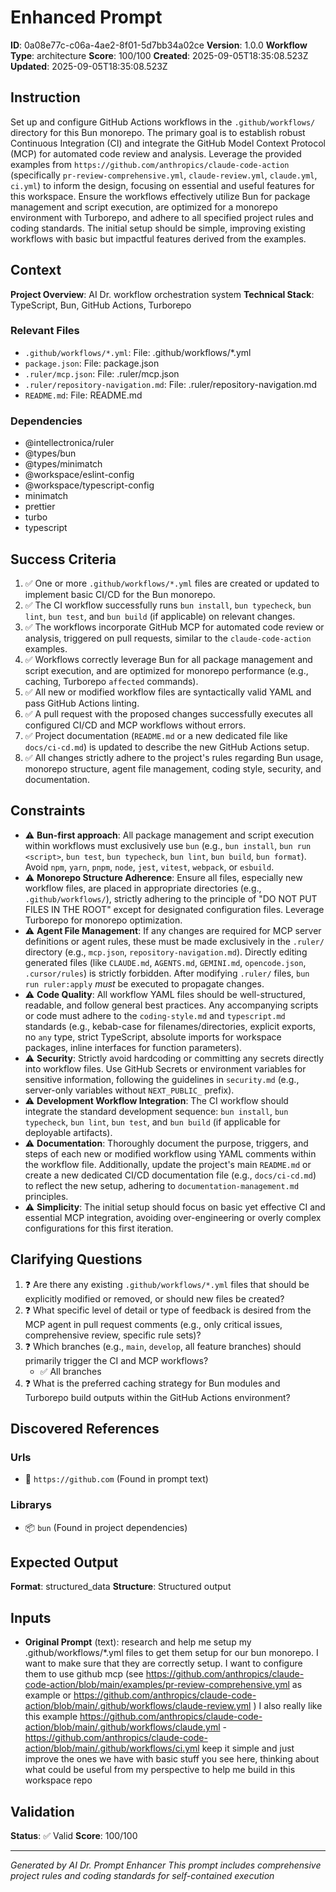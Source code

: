 # Enhanced Prompt

**ID**: 0a08e77c-c06a-4ae2-8f01-5d7bb34a02ce
**Version**: 1.0.0
**Workflow Type**: architecture
**Score**: 100/100
**Created**: 2025-09-05T18:35:08.523Z
**Updated**: 2025-09-05T18:35:08.523Z

## Instruction
Set up and configure GitHub Actions workflows in the `.github/workflows/` directory for this Bun monorepo. The primary goal is to establish robust Continuous Integration (CI) and integrate the GitHub Model Context Protocol (MCP) for automated code review and analysis. Leverage the provided examples from `https://github.com/anthropics/claude-code-action` (specifically `pr-review-comprehensive.yml`, `claude-review.yml`, `claude.yml`, `ci.yml`) to inform the design, focusing on essential and useful features for this workspace. Ensure the workflows effectively utilize Bun for package management and script execution, are optimized for a monorepo environment with Turborepo, and adhere to all specified project rules and coding standards. The initial setup should be simple, improving existing workflows with basic but impactful features derived from the examples.

## Context
**Project Overview**: AI Dr. workflow orchestration system
**Technical Stack**: TypeScript, Bun, GitHub Actions, Turborepo
### Relevant Files
- `.github/workflows/*.yml`: File: .github/workflows/*.yml
- `package.json`: File: package.json
- `.ruler/mcp.json`: File: .ruler/mcp.json
- `.ruler/repository-navigation.md`: File: .ruler/repository-navigation.md
- `README.md`: File: README.md
### Dependencies
- @intellectronica/ruler
- @types/bun
- @types/minimatch
- @workspace/eslint-config
- @workspace/typescript-config
- minimatch
- prettier
- turbo
- typescript

## Success Criteria
1. ✅ One or more `.github/workflows/*.yml` files are created or updated to implement basic CI/CD for the Bun monorepo.
2. ✅ The CI workflow successfully runs `bun install`, `bun typecheck`, `bun lint`, `bun test`, and `bun build` (if applicable) on relevant changes.
3. ✅ The workflows incorporate GitHub MCP for automated code review or analysis, triggered on pull requests, similar to the `claude-code-action` examples.
4. ✅ Workflows correctly leverage Bun for all package management and script execution, and are optimized for monorepo performance (e.g., caching, Turborepo `affected` commands).
5. ✅ All new or modified workflow files are syntactically valid YAML and pass GitHub Actions linting.
6. ✅ A pull request with the proposed changes successfully executes all configured CI/CD and MCP workflows without errors.
7. ✅ Project documentation (`README.md` or a new dedicated file like `docs/ci-cd.md`) is updated to describe the new GitHub Actions setup.
8. ✅ All changes strictly adhere to the project's rules regarding Bun usage, monorepo structure, agent file management, coding style, security, and documentation.

## Constraints
- ⚠️ **Bun-first approach**: All package management and script execution within workflows must exclusively use `bun` (e.g., `bun install`, `bun run <script>`, `bun test`, `bun typecheck`, `bun lint`, `bun build`, `bun format`). Avoid `npm`, `yarn`, `pnpm`, `node`, `jest`, `vitest`, `webpack`, or `esbuild`.
- ⚠️ **Monorepo Structure Adherence**: Ensure all files, especially new workflow files, are placed in appropriate directories (e.g., `.github/workflows/`), strictly adhering to the principle of "DO NOT PUT FILES IN THE ROOT" except for designated configuration files. Leverage Turborepo for monorepo optimization.
- ⚠️ **Agent File Management**: If any changes are required for MCP server definitions or agent rules, these must be made exclusively in the `.ruler/` directory (e.g., `mcp.json`, `repository-navigation.md`). Directly editing generated files (like `CLAUDE.md`, `AGENTS.md`, `GEMINI.md`, `opencode.json`, `.cursor/rules`) is strictly forbidden. After modifying `.ruler/` files, `bun run ruler:apply` *must* be executed to propagate changes.
- ⚠️ **Code Quality**: All workflow YAML files should be well-structured, readable, and follow general best practices. Any accompanying scripts or code must adhere to the `coding-style.md` and `typescript.md` standards (e.g., kebab-case for filenames/directories, explicit exports, no `any` type, strict TypeScript, absolute imports for workspace packages, inline interfaces for function parameters).
- ⚠️ **Security**: Strictly avoid hardcoding or committing any secrets directly into workflow files. Use GitHub Secrets or environment variables for sensitive information, following the guidelines in `security.md` (e.g., server-only variables without `NEXT_PUBLIC_` prefix).
- ⚠️ **Development Workflow Integration**: The CI workflow should integrate the standard development sequence: `bun install`, `bun typecheck`, `bun lint`, `bun test`, and `bun build` (if applicable for deployable artifacts).
- ⚠️ **Documentation**: Thoroughly document the purpose, triggers, and steps of each new or modified workflow using YAML comments within the workflow file. Additionally, update the project's main `README.md` or create a new dedicated CI/CD documentation file (e.g., `docs/ci-cd.md`) to reflect the new setup, adhering to `documentation-management.md` principles.
- ⚠️ **Simplicity**: The initial setup should focus on basic yet effective CI and essential MCP integration, avoiding over-engineering or overly complex configurations for this first iteration.

## Clarifying Questions
1. ❓ Are there any existing `.github/workflows/*.yml` files that should be explicitly modified or removed, or should new files be created?
2. ❓ What specific level of detail or type of feedback is desired from the MCP agent in pull request comments (e.g., only critical issues, comprehensive review, specific rule sets)?
3. ❓ Which branches (e.g., `main`, `develop`, all feature branches) should primarily trigger the CI and MCP workflows?
    - ✅ All branches
4. ❓ What is the preferred caching strategy for Bun modules and Turborepo build outputs within the GitHub Actions environment?

## Discovered References
### Urls
- 🔗 `https://github.com` (Found in prompt text)
### Librarys
- 📦 `bun` (Found in project dependencies)

## Expected Output
**Format**: structured_data
**Structure**: Structured output

## Inputs
- **Original Prompt** (text): research and help me setup my .github/workflows/*.yml files to get them setup for our bun monorepo. I want to make sure that they are correctly setup. I want to configure them to use github mcp (see https://github.com/anthropics/claude-code-action/blob/main/examples/pr-review-comprehensive.yml as example or https://github.com/anthropics/claude-code-action/blob/main/.github/workflows/claude-review.yml ) I also really like this example https://github.com/anthropics/claude-code-action/blob/main/.github/workflows/claude.yml - https://github.com/anthropics/claude-code-action/blob/main/.github/workflows/ci.yml keep it simple and just improve the ones we have with basic stuff you see here, thinking about what could be useful from my perspective to help me build in this workspace repo

## Validation
**Status**: ✅ Valid
**Score**: 100/100

---
*Generated by AI Dr. Prompt Enhancer*
*This prompt includes comprehensive project rules and coding standards for self-contained execution*
